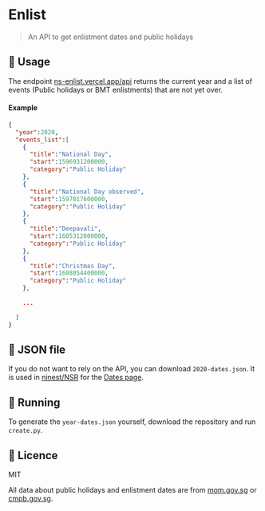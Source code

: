 # Enlist
> An API to get enlistment dates and public holidays

## 🤔 Usage

The endpoint [ns-enlist.vercel.app/api](https://ns-enlist.vercel.app/api) returns the current year and a list of events (Public holidays or BMT enlistments) that are not yet over.

#### Example

```json
{
  "year":2020,
  "events_list":[
    {
      "title":"National Day",
      "start":1596931200000,
      "category":"Public Holiday"
    },
    {
      "title":"National Day observed",
      "start":1597017600000,
      "category":"Public Holiday"
    },
    {
      "title":"Deepavali",
      "start":1605312000000,
      "category":"Public Holiday"
    },
    {
      "title":"Christmas Day",
      "start":1608854400000,
      "category":"Public Holiday"
    },
    
    ...

  ]
}
```

## 📁 JSON file
If you do not want to rely on the API, you can download `2020-dates.json`. It is used in [ninest/NSR](https://github.com/ninest/nsr) for the [Dates page](https://nsr.now.sh/dates).

## 👟 Running
To generate the `year-dates.json` yourself, download the repository and run `create.py`.

## 📜 Licence
MIT

All data about public holidays and enlistment dates are from [mom.gov.sg](https://www.mom.gov.sg/employment-practices/public-holidays) or [cmpb.gov.sg](https://www.cmpb.gov.sg/web/portal/cmpb/home/before-ns/enlistment-dates).